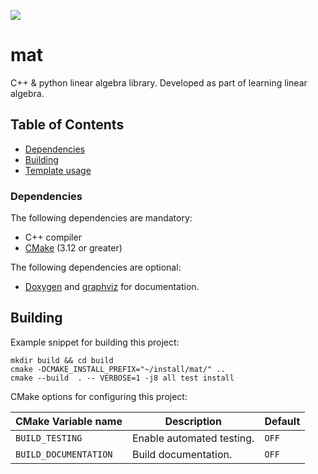 <a href="https://github.com/moddyz/mat/actions?query=workflow%3A%22Build+and+test%22"><img src="https://github.com/moddyz/mat/workflows/Build%20and%20test/badge.svg"/></a>

# mat

C++ & python linear algebra library.  Developed as part of learning linear algebra.

## Table of Contents

- [Dependencies](#dependencies)
- [Building](#building)
- [Template usage](#template-usage)

### Dependencies

The following dependencies are mandatory:
- C++ compiler
- [CMake](https://cmake.org/documentation/) (3.12 or greater)

The following dependencies are optional:
- [Doxygen](https://www.doxygen.nl/index.html) and [graphviz](https://graphviz.org/) for documentation.

## Building

Example snippet for building this project:
```
mkdir build && cd build
cmake -DCMAKE_INSTALL_PREFIX="~/install/mat/" ..
cmake --build  . -- VERBOSE=1 -j8 all test install
```
CMake options for configuring this project:

| CMake Variable name     | Description                                                            | Default |
| ----------------------- | ---------------------------------------------------------------------- | ------- |
| `BUILD_TESTING`         | Enable automated testing.                                              | `OFF`   |
| `BUILD_DOCUMENTATION`   | Build documentation.                                                   | `OFF`   |
